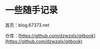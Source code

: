 # 一些随手记录

首页：blog.67373.net

仓库：[https://github.com/dzwzqlx/gitbook](https://github.com/dzwzqlx/gitbook)
